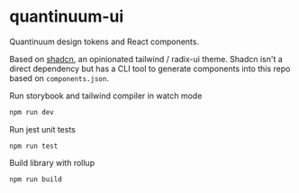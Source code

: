 # quantinuum-ui
Quantinuum design tokens and React components.

Based on [shadcn](https://ui.shadcn.com/), an opinionated tailwind / radix-ui theme. Shadcn isn't a direct dependency but has a CLI tool to generate components into this repo based on `components.json`.

Run storybook and tailwind compiler in watch mode
```bash
npm run dev
```

Run jest unit tests
```
npm run test
```

Build library with rollup
```bash
npm run build
```




